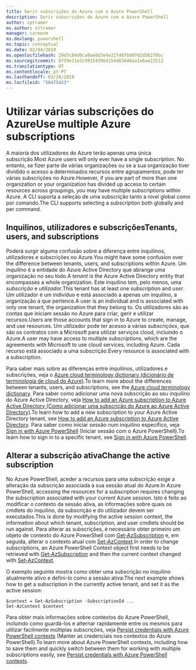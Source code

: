 ```yaml
---
title: Gerir subscrições do Azure com o Azure PowerShell
description: Gerir subscrições do Azure com o Azure PowerShell
author: sptramer
ms.author: sttramer
manager: carmonm
ms.devlang: powershell
ms.topic: conceptual
ms.date: 02/04/2019
ms.openlocfilehash: 29d7c84d0ca9ae8d3e4e22f407b007d2d582f8bc
ms.sourcegitcommit: 8f59e11e5c991543964154d63648aa1e6ae22512
ms.translationtype: HT
ms.contentlocale: pt-PT
ms.lasthandoff: 03/26/2019
ms.locfileid: "58475423"
---
```

# <a name="use-multiple-azure-subscriptions"></a><span data-ttu-id="20c93-103">Utilizar várias subscrições do Azure</span><span class="sxs-lookup"><span data-stu-id="20c93-103">Use multiple Azure subscriptions</span></span>

<span data-ttu-id="20c93-104">A maioria dos utilizadores do Azure terão apenas uma única subscrição.</span><span class="sxs-lookup"><span data-stu-id="20c93-104">Most Azure users will only ever have a single subscription.</span></span> <span data-ttu-id="20c93-105">No entanto, se fizer parte de várias organizações ou se a sua organização tiver dividido o acesso a determinados recursos entre agrupamentos, pode ter várias subscrições no Azure.</span><span class="sxs-lookup"><span data-stu-id="20c93-105">However, if you are part of more than one organization or your organization has divided up access to certain resources across groupings, you may have multiple subscriptions within Azure.</span></span> <span data-ttu-id="20c93-106">A CLI suporta a seleção de uma subscrição tanto a nível global como por comando.</span><span class="sxs-lookup"><span data-stu-id="20c93-106">The CLI supports selecting a subscription both globally and per command.</span></span>

## <a name="tenants-users-and-subscriptions"></a><span data-ttu-id="20c93-107">Inquilinos, utilizadores e subscrições</span><span class="sxs-lookup"><span data-stu-id="20c93-107">Tenants, users, and subscriptions</span></span>

<span data-ttu-id="20c93-108">Poderá surgir alguma confusão sobre a diferença entre inquilinos, utilizadores e subscrições no Azure.</span><span class="sxs-lookup"><span data-stu-id="20c93-108">You might have some confusion over the difference between tenants, users, and subscriptions within Azure.</span></span> <span data-ttu-id="20c93-109">Um _inquilino_ é a entidade do Azure Active Directory que abrange uma organização no seu todo.</span><span class="sxs-lookup"><span data-stu-id="20c93-109">A _tenant_ is the Azure Active Directory entity that encompasses a whole organization.</span></span> <span data-ttu-id="20c93-110">Este inquilino tem, pelo menos, uma _subscrição_ e _utilizador_.</span><span class="sxs-lookup"><span data-stu-id="20c93-110">This tenant has at least one _subscription_ and _user_.</span></span> <span data-ttu-id="20c93-111">Um utilizador é um indivíduo e está associado a apenas um inquilino, a organização a que pertence.</span><span class="sxs-lookup"><span data-stu-id="20c93-111">A user is an individual and is associated with only one tenant, the organization that they belong to.</span></span> <span data-ttu-id="20c93-112">Os utilizadores são as contas que iniciam sessão no Azure para criar, gerir e utilizar recursos.</span><span class="sxs-lookup"><span data-stu-id="20c93-112">Users are those accounts that sign in to Azure to create, manage, and use resources.</span></span>
<span data-ttu-id="20c93-113">Um utilizador pode ter acesso a várias _subscrições_, que são os contratos com a Microsoft para utilizar serviços cloud, incluindo o Azure.</span><span class="sxs-lookup"><span data-stu-id="20c93-113">A user may have access to multiple _subscriptions_, which are the agreements with Microsoft to use cloud services, including Azure.</span></span> <span data-ttu-id="20c93-114">Cada recurso está associado a uma subscrição.</span><span class="sxs-lookup"><span data-stu-id="20c93-114">Every resource is associated with a subscription.</span></span>

<span data-ttu-id="20c93-115">Para saber mais sobre as diferenças entre inquilinos, utilizadores e subscrições, veja o [Azure cloud terminology dictionary (dicionário de terminologia de cloud do Azure)](/azure/azure-glossary-cloud-terminology).</span><span class="sxs-lookup"><span data-stu-id="20c93-115">To learn more about the differences between tenants, users, and subscriptions, see the [Azure cloud terminology dictionary](/azure/azure-glossary-cloud-terminology).</span></span>  <span data-ttu-id="20c93-116">Para saber como adicionar uma nova subscrição ao seu inquilino do Azure Active Directory, veja [How to add an Azure subscription to Azure Active Directory (Como adicionar uma subscrição do Azure ao Azure Active Directory)](/azure/active-directory/active-directory-how-subscriptions-associated-directory).</span><span class="sxs-lookup"><span data-stu-id="20c93-116">To learn how to add a new subscription to your Azure Active Directory tenant, see [How to add an Azure subscription to Azure Active Directory](/azure/active-directory/active-directory-how-subscriptions-associated-directory).</span></span>
<span data-ttu-id="20c93-117">Para saber como iniciar sessão num inquilino específico, veja [Sign in with Azure PowerShell](/powershell/azure/authenticate-azureps) (Iniciar sessão com o Azure PowerShell).</span><span class="sxs-lookup"><span data-stu-id="20c93-117">To learn how to sign in to a specific tenant, see [Sign in with Azure PowerShell](/powershell/azure/authenticate-azureps).</span></span>

## <a name="change-the-active-subscription"></a><span data-ttu-id="20c93-118">Alterar a subscrição ativa</span><span class="sxs-lookup"><span data-stu-id="20c93-118">Change the active subscription</span></span>

<span data-ttu-id="20c93-119">No Azure PowerShell, aceder a recursos para uma subscrição exige a alteração da subscrição associada à sua sessão atual do Azure.</span><span class="sxs-lookup"><span data-stu-id="20c93-119">In Azure PowerShell, accessing the resources for a subscription requires changing the subscription associated with your current Azure session.</span></span>
<span data-ttu-id="20c93-120">Isto é feito ao modificar o contexto da sessão ativa, as informações sobre quais os cmdlets do inquilino, da subscrição e do utilizador devem ser executados.</span><span class="sxs-lookup"><span data-stu-id="20c93-120">This is done by modifying the active session context, the information about which tenant, subscription, and user cmdlets should be run against.</span></span>
<span data-ttu-id="20c93-121">Para alterar as subscrições, é necessário obter primeiro um objeto de contexto do Azure PowerShell com [Get-AzSubscription](/powershell/module/az.accounts/get-azsubscription) e, em seguida, alterar o contexto atual com [Set-AzContext](/powershell/module/az.accounts/set-azcontext).</span><span class="sxs-lookup"><span data-stu-id="20c93-121">In order to change subscriptions, an Azure PowerShell Context object first needs to be retrieved with [Get-AzSubscription](/powershell/module/az.accounts/get-azsubscription) and then the current context changed with [Set-AzContext](/powershell/module/az.accounts/set-azcontext).</span></span>

<span data-ttu-id="20c93-122">O exemplo seguinte mostra como obter uma subscrição no inquilino atualmente ativo e defini-lo como a sessão ativa:</span><span class="sxs-lookup"><span data-stu-id="20c93-122">The next example shows how to get a subscription in the currently active tenant, and set it as the active session:</span></span>

```powershell-interactive
$context = Get-AzSubscription -SubscriptionId ...
Set-AzContext $context
```

<span data-ttu-id="20c93-123">Para obter mais informações sobre contextos do Azure PowerShell, incluindo como guardá-los e alternar rapidamente entre os mesmos para utilizar facilmente múltiplas subscrições, veja [Persist credentials with Azure PowerShell contexts](context-persistence.md) (Manter as credenciais nos contextos do Azure PowerShell).</span><span class="sxs-lookup"><span data-stu-id="20c93-123">To learn more about Azure PowerShell contexts, including how to save them and quickly switch between them for working with multiple subscriptions easily, see [Persist credentials with Azure PowerShell contexts](context-persistence.md).</span></span>
